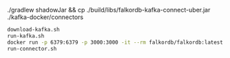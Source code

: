 ./gradlew  shadowJar && cp ./build/libs/falkordb-kafka-connect-uber.jar ./kafka-docker/connectors

```bash
download-kafka.sh
run-kafka.sh
docker run -p 6379:6379 -p 3000:3000 -it --rm falkordb/falkordb:latest
run-connector.sh
```
